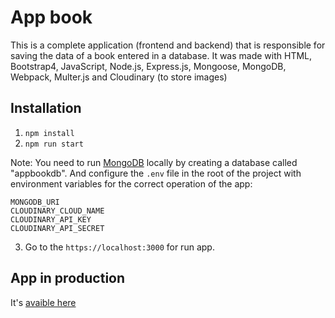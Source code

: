 # App book
This is a complete application (frontend and backend) that is responsible for saving the data of a book entered in a database.
It was made with HTML, Bootstrap4, JavaScript, Node.js, Express.js, Mongoose, MongoDB, Webpack, Multer.js and Cloudinary (to store images)

## Installation
1. `npm install`
2. `npm run start`

Note: You need to run [MongoDB](https://www.mongodb.com/docs/manual/tutorial/getting-started/) locally by creating a database called "appbookdb". And configure the `.env` file in the root of the project with environment variables for the correct operation of the app:
```
MONGODB_URI
CLOUDINARY_CLOUD_NAME
CLOUDINARY_API_KEY
CLOUDINARY_API_SECRET
```

3. Go to the `https://localhost:3000` for run app.

## App in production
It's [avaible here](https://appbookjs.glitch.me/)
